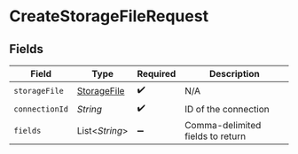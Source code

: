 # CreateStorageFileRequest


## Fields

| Field                                             | Type                                              | Required                                          | Description                                       |
| ------------------------------------------------- | ------------------------------------------------- | ------------------------------------------------- | ------------------------------------------------- |
| `storageFile`                                     | [StorageFile](../../models/shared/StorageFile.md) | :heavy_check_mark:                                | N/A                                               |
| `connectionId`                                    | *String*                                          | :heavy_check_mark:                                | ID of the connection                              |
| `fields`                                          | List\<*String*>                                   | :heavy_minus_sign:                                | Comma-delimited fields to return                  |